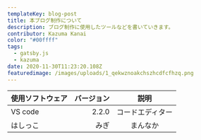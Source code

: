 ```yaml
---
templateKey: blog-post
title: 本ブログ制作について
description: ブログ制作に使用したツールなどを書いていきます。
contributor: Kazuma Kanai
color: "#00ffff"
tags:
  - gatsby.js
  - kazuma
date: 2020-11-30T11:23:20.108Z
featuredimage: /images/uploads/1_qekwznoakchszhcdfcfhzq.png
---
```

| 使用ソフトウェア    |    バージョン |   説明    |
| :--------- | ----------: | :----------: |
| VS code  | 2.2.0 | コードエディター |
| はしっこ          |           みぎ |      まんなか       |
